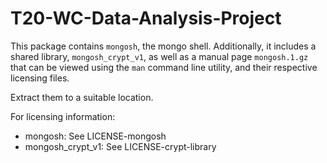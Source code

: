 # T20-WC-Data-Analysis-Project
This package contains `mongosh`, the mongo shell.
Additionally, it includes a shared library, `mongosh_crypt_v1`, as well as a
manual page `mongosh.1.gz` that can be viewed using the `man` command line
utility, and their respective licensing files.

Extract them to a suitable location.

For licensing information:

- mongosh: See LICENSE-mongosh
- mongosh_crypt_v1: See LICENSE-crypt-library
